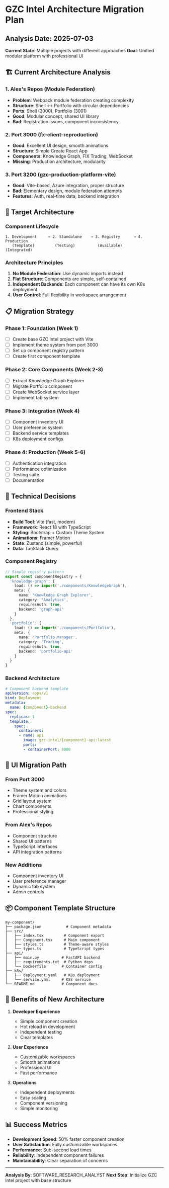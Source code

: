 # GZC Intel Architecture Migration Plan

## Analysis Date: 2025-07-03
**Current State**: Multiple projects with different approaches
**Goal**: Unified modular platform with professional UI

## 🏗️ Current Architecture Analysis

### 1. Alex's Repos (Module Federation)
- **Problem**: Webpack module federation creating complexity
- **Structure**: Shell ↔ Portfolio with circular dependencies
- **Ports**: Shell (3000), Portfolio (3001)
- **Good**: Modular concept, shared UI library
- **Bad**: Registration issues, component inconsistency

### 2. Port 3000 (fx-client-reproduction)
- **Good**: Excellent UI design, smooth animations
- **Structure**: Simple Create React App
- **Components**: Knowledge Graph, FIX Trading, WebSocket
- **Missing**: Production architecture, modularity

### 3. Port 3200 (gzc-production-platform-vite)
- **Good**: Vite-based, Azure integration, proper structure
- **Bad**: Elementary design, module federation attempts
- **Features**: Auth, real-time data, backend integration

## 🎯 Target Architecture

### Component Lifecycle
```
1. Development     → 2. Standalone    → 3. Registry      → 4. Production
   (Template)         (Testing)          (Available)        (Integrated)
```

### Architecture Principles
1. **No Module Federation**: Use dynamic imports instead
2. **Flat Structure**: Components are simple, self-contained
3. **Independent Backends**: Each component can have its own K8s deployment
4. **User Control**: Full flexibility in workspace arrangement

## 📋 Migration Strategy

### Phase 1: Foundation (Week 1)
- [ ] Create base GZC Intel project with Vite
- [ ] Implement theme system from port 3000
- [ ] Set up component registry pattern
- [ ] Create first component template

### Phase 2: Core Components (Week 2-3)
- [ ] Extract Knowledge Graph Explorer
- [ ] Migrate Portfolio component
- [ ] Create WebSocket service layer
- [ ] Implement tab system

### Phase 3: Integration (Week 4)
- [ ] Component inventory UI
- [ ] User preference system
- [ ] Backend service templates
- [ ] K8s deployment configs

### Phase 4: Production (Week 5-6)
- [ ] Authentication integration
- [ ] Performance optimization
- [ ] Testing suite
- [ ] Documentation

## 🔧 Technical Decisions

### Frontend Stack
- **Build Tool**: Vite (fast, modern)
- **Framework**: React 18 with TypeScript
- **Styling**: Bootstrap + Custom Theme System
- **Animations**: Framer Motion
- **State**: Zustand (simple, powerful)
- **Data**: TanStack Query

### Component Registry
```typescript
// Simple registry pattern
export const componentRegistry = {
  'knowledge-graph': {
    load: () => import('./components/KnowledgeGraph'),
    meta: {
      name: 'Knowledge Graph Explorer',
      category: 'Analytics',
      requiresAuth: true,
      backend: 'graph-api'
    }
  },
  'portfolio': {
    load: () => import('./components/Portfolio'),
    meta: {
      name: 'Portfolio Manager',
      category: 'Trading',
      requiresAuth: true,
      backend: 'portfolio-api'
    }
  }
}
```

### Backend Architecture
```yaml
# Component backend template
apiVersion: apps/v1
kind: Deployment
metadata:
  name: {component}-backend
spec:
  replicas: 1
  template:
    spec:
      containers:
      - name: api
        image: gzc-intel/{component}-api:latest
        ports:
        - containerPort: 8000
```

## 🎨 UI Migration Path

### From Port 3000
- Theme system and colors
- Framer Motion animations
- Grid layout system
- Chart components
- Professional styling

### From Alex's Repos
- Component structure
- Shared UI patterns
- TypeScript interfaces
- API integration patterns

### New Additions
- Component inventory UI
- User preference manager
- Dynamic tab system
- Admin controls

## 📦 Component Template Structure

```
my-component/
├── package.json           # Component metadata
├── src/
│   ├── index.tsx         # Component export
│   ├── Component.tsx     # Main component
│   ├── styles.ts         # Theme-aware styles
│   └── types.ts          # TypeScript types
├── api/
│   ├── main.py          # FastAPI backend
│   ├── requirements.txt  # Python deps
│   └── Dockerfile       # Container config
├── k8s/
│   ├── deployment.yaml   # K8s deployment
│   └── service.yaml     # K8s service
└── README.md            # Component docs
```

## 🚀 Benefits of New Architecture

1. **Developer Experience**
   - Simple component creation
   - Hot reload in development
   - Independent testing
   - Clear templates

2. **User Experience**
   - Customizable workspaces
   - Smooth animations
   - Professional UI
   - Fast performance

3. **Operations**
   - Independent deployments
   - Easy scaling
   - Component versioning
   - Simple monitoring

## 📊 Success Metrics

- **Development Speed**: 50% faster component creation
- **User Satisfaction**: Fully customizable workspaces
- **Performance**: Sub-second load times
- **Reliability**: Independent component failures
- **Maintainability**: Clear separation of concerns

---

**Analysis By**: SOFTWARE_RESEARCH_ANALYST
**Next Step**: Initialize GZC Intel project with base structure